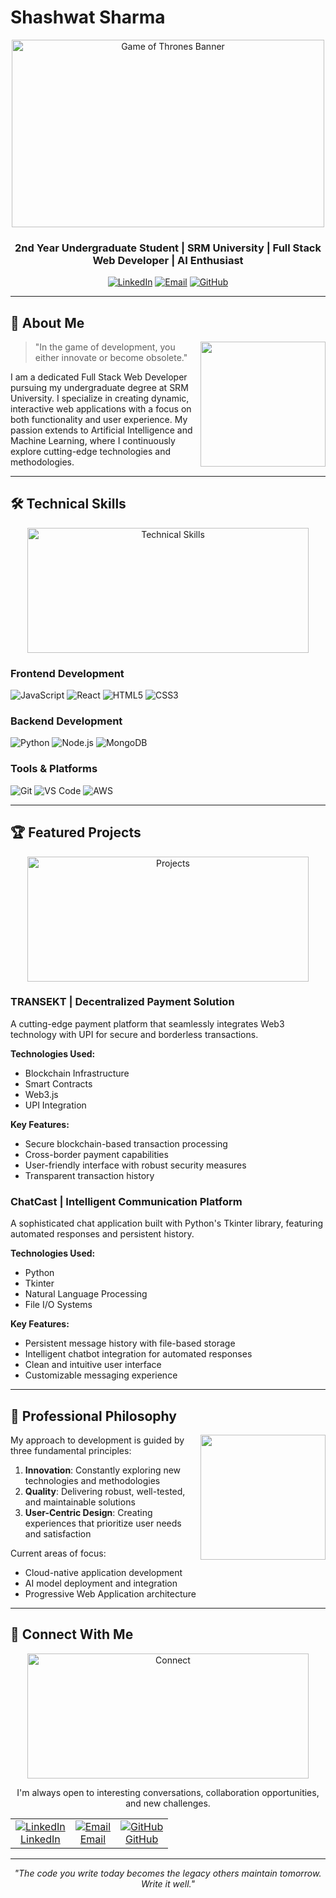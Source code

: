 # Shashwat Sharma

<div align="center">
  <img src="https://media2.giphy.com/media/v1.Y2lkPTc5MGI3NjExYXdoZnloNGhmaHZ3ZmFrM2xycDA4M2czeXFyc2g5d2htOHFmZjFheCZlcD12MV9pbnRlcm5hbF9naWZfYnlfaWQmY3Q9Zw/AGSOXnGpH5N3hM8B1h/giphy.gif" width="500" height="300" alt="Game of Thrones Banner"/>
</div>

<div align="center">
  <h3>2nd Year Undergraduate Student | SRM University | Full Stack Web Developer | AI Enthusiast</h3>
  
  <p>
    <a href="https://www.linkedin.com/in/shashwat-sharma-042950288"><img src="https://img.shields.io/badge/LinkedIn-0077B5?style=for-the-badge&logo=linkedin&logoColor=white" alt="LinkedIn"/></a>
    <a href="mailto:shashwatsharma309@gmail.com"><img src="https://img.shields.io/badge/Gmail-D14836?style=for-the-badge&logo=gmail&logoColor=white" alt="Email"/></a>
    <a href="https://github.com/YourGitHubUsername"><img src="https://img.shields.io/badge/GitHub-100000?style=for-the-badge&logo=github&logoColor=white" alt="GitHub"/></a>
  </p>
</div>

---

## 📌 About Me

<img align="right" src="https://media.giphy.com/media/3oEjI1erPMTMBFmNHi/giphy.gif" width="200"/>

> "In the game of development, you either innovate or become obsolete."

I am a dedicated Full Stack Web Developer pursuing my undergraduate degree at SRM University. I specialize in creating dynamic, interactive web applications with a focus on both functionality and user experience. My passion extends to Artificial Intelligence and Machine Learning, where I continuously explore cutting-edge technologies and methodologies.

---

## 🛠️ Technical Skills

<div align="center">
  <img src="https://media.giphy.com/media/l46Cy1rHbQ92uuLXa/giphy.gif" width="450" height="200" alt="Technical Skills"/>
</div>

### Frontend Development
![JavaScript](https://img.shields.io/badge/-JavaScript-F7DF1E?style=flat-square&logo=javascript&logoColor=black)
![React](https://img.shields.io/badge/-React-61DAFB?style=flat-square&logo=react&logoColor=black)
![HTML5](https://img.shields.io/badge/-HTML5-E34F26?style=flat-square&logo=html5&logoColor=white)
![CSS3](https://img.shields.io/badge/-CSS3-1572B6?style=flat-square&logo=css3&logoColor=white)

### Backend Development
![Python](https://img.shields.io/badge/-Python-3776AB?style=flat-square&logo=Python&logoColor=white)
![Node.js](https://img.shields.io/badge/-Node.js-339933?style=flat-square&logo=Node.js&logoColor=white)
![MongoDB](https://img.shields.io/badge/-MongoDB-47A248?style=flat-square&logo=mongodb&logoColor=white)

### Tools & Platforms
![Git](https://img.shields.io/badge/-Git-F05032?style=flat-square&logo=git&logoColor=white)
![VS Code](https://img.shields.io/badge/-VS%20Code-007ACC?style=flat-square&logo=visual-studio-code&logoColor=white)
![AWS](https://img.shields.io/badge/-AWS-232F3E?style=flat-square&logo=amazon-aws&logoColor=white)

---

## 🏆 Featured Projects

<div align="center">
  <img src="https://media.giphy.com/media/3o7btNa0RUYa5E7iiQ/giphy.gif" width="450" height="200" alt="Projects"/>
</div>

### TRANSEKT | Decentralized Payment Solution

A cutting-edge payment platform that seamlessly integrates Web3 technology with UPI for secure and borderless transactions.

**Technologies Used:**
- Blockchain Infrastructure
- Smart Contracts
- Web3.js
- UPI Integration

**Key Features:**
- Secure blockchain-based transaction processing
- Cross-border payment capabilities
- User-friendly interface with robust security measures
- Transparent transaction history

### ChatCast | Intelligent Communication Platform

A sophisticated chat application built with Python's Tkinter library, featuring automated responses and persistent history.

**Technologies Used:**
- Python
- Tkinter
- Natural Language Processing
- File I/O Systems

**Key Features:**
- Persistent message history with file-based storage
- Intelligent chatbot integration for automated responses
- Clean and intuitive user interface
- Customizable messaging experience

---

## 💼 Professional Philosophy

<img align="right" src="https://media.giphy.com/media/3o7aDdSjGlUbmwFCQo/giphy.gif" width="200"/>

My approach to development is guided by three fundamental principles:

1. **Innovation**: Constantly exploring new technologies and methodologies
2. **Quality**: Delivering robust, well-tested, and maintainable solutions
3. **User-Centric Design**: Creating experiences that prioritize user needs and satisfaction

Current areas of focus:
- Cloud-native application development
- AI model deployment and integration
- Progressive Web Application architecture 

---

## 🤝 Connect With Me

<div align="center">
  <img src="https://media.giphy.com/media/3oEjHUf7j0aFDce0dG/giphy.gif" width="450" height="200" alt="Connect"/>
  
  <p>I'm always open to interesting conversations, collaboration opportunities, and new challenges.</p>
  
  <table>
    <tr>
      <td align="center">
        <a href="https://www.linkedin.com/in/shashwat-sharma-042950288">
          <img src="https://img.shields.io/badge/LinkedIn-0077B5?style=for-the-badge&logo=linkedin&logoColor=white" alt="LinkedIn"/>
          <br />LinkedIn
        </a>
      </td>
      <td align="center">
        <a href="mailto:shashwatsharma309@gmail.com">
          <img src="https://img.shields.io/badge/Gmail-D14836?style=for-the-badge&logo=gmail&logoColor=white" alt="Email"/>
          <br />Email
        </a>
      </td>
      <td align="center">
        <a href="https://github.com/YourGitHubUsername">
          <img src="https://img.shields.io/badge/GitHub-100000?style=for-the-badge&logo=github&logoColor=white" alt="GitHub"/>
          <br />GitHub
        </a>
      </td>
    </tr>
  </table>
</div>

---

<div align="center">
  <p><em>"The code you write today becomes the legacy others maintain tomorrow. Write it well."</em></p>
</div>
